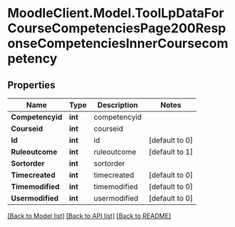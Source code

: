 # MoodleClient.Model.ToolLpDataForCourseCompetenciesPage200ResponseCompetenciesInnerCoursecompetency

## Properties

Name | Type | Description | Notes
------------ | ------------- | ------------- | -------------
**Competencyid** | **int** | competencyid | 
**Courseid** | **int** | courseid | 
**Id** | **int** | id | [default to 0]
**Ruleoutcome** | **int** | ruleoutcome | [default to 1]
**Sortorder** | **int** | sortorder | 
**Timecreated** | **int** | timecreated | [default to 0]
**Timemodified** | **int** | timemodified | [default to 0]
**Usermodified** | **int** | usermodified | [default to 0]

[[Back to Model list]](../README.md#documentation-for-models) [[Back to API list]](../README.md#documentation-for-api-endpoints) [[Back to README]](../README.md)

